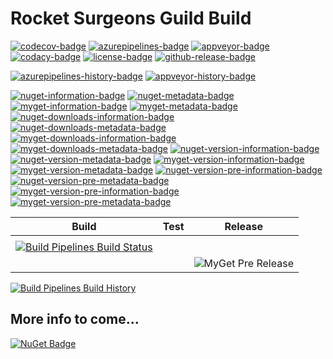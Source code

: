 # Rocket Surgeons Guild Build

[![codecov-badge]][codecov]
[![azurepipelines-badge]][azurepipelines]
[![appveyor-badge]][appveyor]
[![codacy-badge]][codacy]
[![license-badge]][license]
[![github-release-badge]][github-release]

[![azurepipelines-history-badge]][azurepipelines-history]
[![appveyor-history-badge]][appveyor]

<!-- packages -->
[![nuget-information-badge]][nuget-information]
[![nuget-metadata-badge]][nuget-metadata]
[![myget-information-badge]][myget-information]
[![myget-metadata-badge]][myget-metadata]
[![nuget-downloads-information-badge]][nuget-information]
[![nuget-downloads-metadata-badge]][nuget-metadata]
[![myget-downloads-information-badge]][myget-information]
[![myget-downloads-metadata-badge]][myget-metadata]
[![nuget-version-information-badge]][nuget-information]
[![nuget-version-metadata-badge]][nuget-metadata]
[![myget-version-information-badge]][myget-metadata]
[![myget-version-metadata-badge]][myget-metadata]
[![nuget-version-pre-information-badge]][nuget-information]
[![nuget-version-pre-metadata-badge]][nuget-metadata]
[![myget-version-pre-information-badge]][myget-metadata]
[![myget-version-pre-metadata-badge]][myget-metadata]
<!-- packages -->

| Build | Test | Release |
|---|---|---|
|  |
| [![Build Pipelines Build Status](https://img.shields.io/vso/build/RocketSurgeonsGuild/Libraries/RSG.Build.svg?logo=visualstudiocode&style=flat)](https://rocketsurgeonsguild.visualstudio.com/Libraries/_build?definitionId=5)  |  |
|   |   | ![MyGet Pre Release](https://img.shields.io/myget/rocket-surgeons-guild/vpre/Rocket.Surgery.Build.Metadata.svg?logo=nuget&style=flat&label=myget) |

[![Build Pipelines Build History](https://buildstats.info/azurepipelines/chart/RocketSurgeonsGuild/Libraries/5)](https://rocketsurgeonsguild.visualstudio.com/Libraries/_build?definitionId=5)

## More info to come...


[codecov]: https://codecov.io/gh/RocketSurgeonsGuild/Build
[codecov-badge]: https://img.shields.io/codecov/c/github/RocketSurgeonsGuild/Build.svg?color=E03997&label=codecov&logo=codecov&logoColor=E03997&style=flat "Codecov"

[azurepipelines]: https://rocketsurgeonsguild.visualstudio.com/Libraries/_build/latest?definitionId=5&branchName=master
[azurepipelines-badge]: https://img.shields.io/azure-devops/build/RocketSurgeonsGuild/4b78ee30-6b45-4f52-ac5a-bcea4b906cc6/RSG.Build.svg?color=98C6FF&label=azure%20pipelines&logo=azuredevops&logoColor=98C6FF&style=flat "Azure Pipelines"

[azurepipelines-history]: https://rocketsurgeonsguild.visualstudio.com/Libraries/_build?definitionId=5&branchName=master
[azurepipelines-history-badge]: https://buildstats.info/azurepipelines/chart/RocketSurgeonsGuild/Libraries/5?includeBuildsFromPullRequest=false "Azure Pipelines History"

[appveyor-history]: https://ci.appveyor.com/project/RocketSurgeonsGuild/Build/history
[appveyor-history-badge]: https://buildstats.info/appveyor/chart/RocketSurgeonsGuild/Build?includeBuildsFromPullRequest=false "AppVeyor History"

[appveyor]: https://ci.appveyor.com/project/RocketSurgeonsGuild/Build
[appveyor-badge]: https://img.shields.io/appveyor/ci/RocketSurgeonsGuild/Build.svg?color=00b3e0&label=appveyor&logo=appveyor&logoColor=00b3e0&style=flat "AppVeyor"

[codacy]: https://www.codacy.com/app/RocketSurgeonsGuild/Build
[codacy-badge]: https://api.codacy.com/project/badge/Grade/b29e0b29ee834b9ba52c07042aee41cf "Codacy"

[license]: https://github.com/RocketSurgeonsGuild/Build/blob/master/LICENSE
[license-badge]: https://img.shields.io/github/license/RocketSurgeonsGuild/Build.svg?style=flat

[github-release]: https://github.com/RocketSurgeonsGuild/Build/releases/latest
[github-release-badge]: https://img.shields.io/github/release/RocketSurgeonsGuild/Build.svg?logo=github&style=flat

<!-- package references -->
[![NuGet Badge](https://buildstats.info/nuget/nunit)](https://www.nuget.org/packages/NUnit/)

[nuget-information]: https://www.nuget.org/packages/Rocket.Surgery.Build.Information/
[nuget-information-badge]: https://buildstats.info/nuget/Rocket.Surgery.Build.Information "Rocket.Surgery.Build.Metadata"

[nuget-metadata]: https://www.nuget.org/packages/Rocket.Surgery.Build.Metadata/
[nuget-metadata-badge]: https://buildstats.info/nuget/Rocket.Surgery.Build.Metadata "Rocket.Surgery.Build.Metadata"

[myget-information]: https://www.myget.org/feed/rocket-surgeons-guild/package/nuget/Rocket.Surgery.Build.Information
[myget-information-badge]: https://buildstats.info/myget/rocket-surgeons-guild/Rocket.Surgery.Build.Information?includePreReleases=true "MyGet: Rocket.Surgery.Build.Information"

[myget-metadata]: https://www.nuget.org/packages/Rocket.Surgery.Build.Metadata/
[myget-metadata-badge]: https://buildstats.info/myget/rocket-surgeons-guild/Rocket.Surgery.Build.Metadata?includePreReleases=true "MyGet: Rocket.Surgery.Build.Metadata"

[nuget-downloads-information-badge]: https://img.shields.io/nuget/dt/Rocket.Surgery.Build.Information.svg?color=004880&label=Rocket.Surgery.Build.Information&logo=nuget&style=flat "Rocket.Surgery.Build.Metadata"

[nuget-downloads-metadata-badge]: https://img.shields.io/nuget/dt/Rocket.Surgery.Build.Metadata.svg?color=004880&label=Rocket.Surgery.Build.Metadata&logo=nuget&style=flat "Rocket.Surgery.Build.Metadata"

[myget-downloads-information-badge]: https://img.shields.io/myget/rocket-surgeons-guild/dt/Rocket.Surgery.Build.Information.svg?color=aaaa00&label=myget:%20Rocket.Surgery.Build.Information&logo=nuget&logoColor=aaaa00&style=flat "MyGet: Rocket.Surgery.Build.Information"

[myget-downloads-metadata-badge]: https://img.shields.io/myget/rocket-surgeons-guild/dt/Rocket.Surgery.Build.Metadata.svg?color=aaaa00&label=myget:%20Rocket.Surgery.Build.Metadata&logo=nuget&logoColor=aaaa00&style=flat "MyGet: Rocket.Surgery.Build.Metadata"

[nuget-version-information-badge]: https://img.shields.io/nuget/v/Rocket.Surgery.Build.Information.svg?color=004880&label=Rocket.Surgery.Build.Information&logo=nuget&style=flat "Rocket.Surgery.Build.Metadata"

[nuget-version-metadata-badge]: https://img.shields.io/nuget/v/Rocket.Surgery.Build.Metadata.svg?color=004880&label=Rocket.Surgery.Build.Metadata&logo=nuget&style=flat "Rocket.Surgery.Build.Metadata"

[myget-version-information-badge]: https://img.shields.io/myget/rocket-surgeons-guild/v/Rocket.Surgery.Build.Information.svg?color=aaaa00&label=myget:%20Rocket.Surgery.Build.Information&logo=nuget&logoColor=aaaa00&style=flat "MyGet: Rocket.Surgery.Build.Information"

[myget-version-metadata-badge]: https://img.shields.io/myget/rocket-surgeons-guild/v/Rocket.Surgery.Build.Metadata.svg?color=aaaa00&label=myget:%20Rocket.Surgery.Build.Metadata&logo=nuget&logoColor=aaaa00&style=flat "MyGet: Rocket.Surgery.Build.Metadata"

[nuget-version-pre-information-badge]: https://img.shields.io/nuget/vpre/Rocket.Surgery.Build.Information.svg?color=004880&label=Rocket.Surgery.Build.Information&logo=nuget&style=flat "Rocket.Surgery.Build.Metadata"

[nuget-version-pre-metadata-badge]: https://img.shields.io/nuget/vpre/Rocket.Surgery.Build.Metadata.svg?color=004880&label=Rocket.Surgery.Build.Metadata&logo=nuget&style=flat "Rocket.Surgery.Build.Metadata"

[myget-version-pre-information-badge]: https://img.shields.io/myget/rocket-surgeons-guild/vpre/Rocket.Surgery.Build.Information.svg?color=aaaa00&label=myget:%20Rocket.Surgery.Build.Information&logo=nuget&logoColor=aaaa00&style=flat "MyGet: Rocket.Surgery.Build.Information"

[myget-version-pre-metadata-badge]: https://img.shields.io/myget/rocket-surgeons-guild/vpre/Rocket.Surgery.Build.Metadata.svg?color=aaaa00&label=myget:%20Rocket.Surgery.Build.Metadata&logo=nuget&logoColor=aaaa00&style=flat "MyGet: Rocket.Surgery.Build.Metadata"
<!-- package references -->

<!-- nuke-data
github:
  owner: RocketSurgeonsGuild
  repository: Build
azurepipelines:
  account: rocketsurgeonsguild
  teamproject: Libraries
  builddefinition: 5
appveyor:
  account: RocketSurgeonsGuild
  build: Build
myget:
  account: rocket-surgeons-guild
codeacy:
  project: b29e0b29ee834b9ba52c07042aee41cf
-->